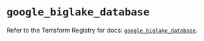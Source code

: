 # `google_biglake_database`

Refer to the Terraform Registry for docs: [`google_biglake_database`](https://registry.terraform.io/providers/hashicorp/google/6.22.0/docs/resources/biglake_database).
